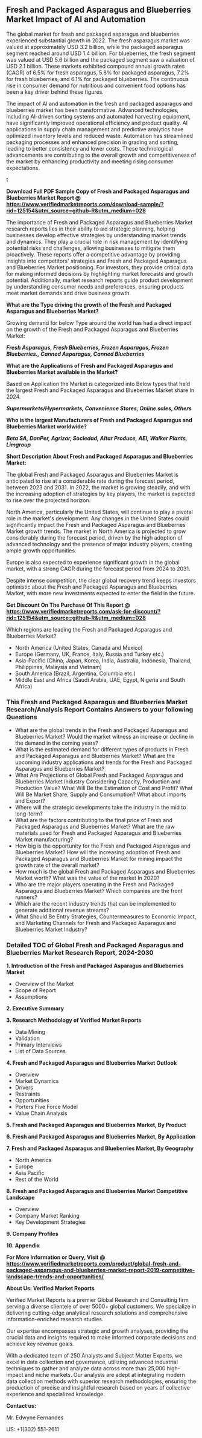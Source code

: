 <h2>Fresh and Packaged Asparagus and Blueberries Market Impact of AI and Automation</h2><p>The global market for fresh and packaged asparagus and blueberries experienced substantial growth in 2022. The fresh asparagus market was valued at approximately USD 3.2 billion, while the packaged asparagus segment reached around USD 1.4 billion. For blueberries, the fresh segment was valued at USD 5.6 billion and the packaged segment saw a valuation of USD 2.1 billion. These markets exhibited compound annual growth rates (CAGR) of 6.5% for fresh asparagus, 5.8% for packaged asparagus, 7.2% for fresh blueberries, and 6.1% for packaged blueberries. The continuous rise in consumer demand for nutritious and convenient food options has been a key driver behind these figures.</p><p>The impact of AI and automation in the fresh and packaged asparagus and blueberries market has been transformative. Advanced technologies, including AI-driven sorting systems and automated harvesting equipment, have significantly improved operational efficiency and product quality. AI applications in supply chain management and predictive analytics have optimized inventory levels and reduced waste. Automation has streamlined packaging processes and enhanced precision in grading and sorting, leading to better consistency and lower costs. These technological advancements are contributing to the overall growth and competitiveness of the market by enhancing productivity and meeting rising consumer expectations.</p>t</p><p id="" class=""><strong>Download Full PDF Sample Copy of Fresh and Packaged Asparagus and Blueberries Market Report @ <a href="https://www.verifiedmarketreports.com/download-sample/?rid=125154&utm_source=github-R&utm_medium=028" target="_blank">https://www.verifiedmarketreports.com/download-sample/?rid=125154&utm_source=github-R&utm_medium=028</a></strong></p><p>The importance of&nbsp;Fresh and Packaged Asparagus and Blueberries Market research reports lies in their ability to aid strategic planning, helping businesses develop effective strategies by understanding market trends and dynamics. They play a crucial role in risk management by identifying potential risks and challenges, allowing businesses to mitigate them proactively. These reports offer a competitive advantage by providing insights into competitors' strategies and Fresh and Packaged Asparagus and Blueberries Market positioning. For investors, they provide critical data for making informed decisions by highlighting market forecasts and growth potential. Additionally, market research reports guide product development by understanding consumer needs and preferences, ensuring products meet market demands and drive business growth.</p><p><strong>What are the&nbsp;Type driving the growth of the Fresh and Packaged Asparagus and Blueberries Market?</strong></p><p id="" class="">Growing demand for below Type around the world has had a direct impact on the growth of the Fresh and Packaged Asparagus and Blueberries Market:</p><em><strong>Fresh Asparagus, Fresh Blueberries, Frozen Asparagus, Frozen Blueberries., Canned Asparagus, Canned Blueberries</strong></em></p><strong>What are the&nbsp;Applications&nbsp;of Fresh and Packaged Asparagus and Blueberries Market available in the Market?</strong></p><p id="" class="">Based on Application the Market is categorized into Below types that held the largest Fresh and Packaged Asparagus and Blueberries Market share In 2024.</p><em><strong>Supermarkets/Hypermarkets, Convenience Stores, Online sales, Others</strong></em></p><strong>Who is the largest Manufacturers of Fresh and Packaged Asparagus and Blueberries Market worldwide?</strong></p><p><em><strong>Beta SA, DanPer, Agrizar, Sociedad, Altar Produce, AEI, Walker Plants, Limgroup</strong></em></p><p id="" class=""><strong>Short Description About Fresh and Packaged Asparagus and Blueberries Market:</strong></p><p>The global Fresh and Packaged Asparagus and Blueberries Market is anticipated to rise at a considerable rate during the forecast period, between 2023 and 2031. In 2022, the market is growing steadily, and with the increasing adoption of strategies by key players, the market is expected to rise over the projected horizon.</p><p>North America, particularly the United States, will continue to play a pivotal role in the market's development. Any changes in the United States could significantly impact the Fresh and Packaged Asparagus and Blueberries Market growth trends. The market in North America is projected to grow considerably during the forecast period, driven by the high adoption of advanced technology and the presence of major industry players, creating ample growth opportunities.</p><p>Europe is also expected to experience significant growth in the global market, with a strong CAGR during the forecast period from 2024 to 2031.</p><p>Despite intense competition, the clear global recovery trend keeps investors optimistic about the Fresh and Packaged Asparagus and Blueberries Market, with more new investments expected to enter the field in the future.</p><p id="" class=""><strong>Get Discount On The Purchase Of This Report @ <a href="https://www.verifiedmarketreports.com/ask-for-discount/?rid=125154&utm_source=github-R&utm_medium=028" target="_blank">https://www.verifiedmarketreports.com/ask-for-discount/?rid=125154&utm_source=github-R&utm_medium=028</a></strong></p>Which regions are leading the Fresh and Packaged Asparagus and Blueberries Market?</p><ul><li>North America (United States, Canada and Mexico)</li><li>Europe (Germany, UK, France, Italy, Russia and Turkey etc.)</li><li>Asia-Pacific (China, Japan, Korea, India, Australia, Indonesia, Thailand, Philippines, Malaysia and Vietnam)</li><li>South America (Brazil, Argentina, Columbia etc.)</li><li>Middle East and Africa (Saudi Arabia, UAE, Egypt, Nigeria and South Africa)</li></ul><h3 id="" class="">This Fresh and Packaged Asparagus and Blueberries Market Research/Analysis Report Contains Answers to your following Questions</h3><ul><li>What are the global trends in the Fresh and Packaged Asparagus and Blueberries Market? Would the market witness an increase or decline in the demand in the coming years?</li><li>What is the estimated demand for different types of products in Fresh and Packaged Asparagus and Blueberries Market? What are the upcoming industry applications and trends for the Fresh and Packaged Asparagus and Blueberries Market?</li><li>What Are Projections of Global Fresh and Packaged Asparagus and Blueberries Market Industry Considering Capacity, Production and Production Value? What Will Be the Estimation of Cost and Profit? What Will Be Market Share, Supply and Consumption? What about imports and Export?</li><li>Where will the strategic developments take the industry in the mid to long-term?</li><li>What are the factors contributing to the final price of Fresh and Packaged Asparagus and Blueberries Market? What are the raw materials used for Fresh and Packaged Asparagus and Blueberries Market manufacturing?</li><li>How big is the opportunity for the Fresh and Packaged Asparagus and Blueberries Market? How will the increasing adoption of Fresh and Packaged Asparagus and Blueberries Market for mining impact the growth rate of the overall market?</li><li>How much is the global Fresh and Packaged Asparagus and Blueberries Market worth? What was the value of the market In 2020?</li><li>Who are the major players operating in the Fresh and Packaged Asparagus and Blueberries Market? Which companies are the front runners?</li><li>Which are the recent industry trends that can be implemented to generate additional revenue streams?</li><li>What Should Be Entry Strategies, Countermeasures to Economic Impact, and Marketing Channels for Fresh and Packaged Asparagus and Blueberries Market Industry?</li></ul><h3 id="" class="">Detailed TOC of Global Fresh and Packaged Asparagus and Blueberries Market Research Report, 2024-2030</h3><p id="" class=""><strong>1. Introduction of the Fresh and Packaged Asparagus and Blueberries Market</strong></p><ul><li>Overview of the Market</li><li>Scope of Report</li><li>Assumptions</li></ul><p id="" class=""><strong>2. Executive Summary</strong></p><p id="" class=""><strong>3. Research Methodology of Verified Market Reports</strong></p><ul><li>Data Mining</li><li>Validation</li><li>Primary Interviews</li><li>List of Data Sources</li></ul><p id="" class=""><strong>4. Fresh and Packaged Asparagus and Blueberries Market Outlook</strong></p><ul><li>Overview</li><li>Market Dynamics</li><li>Drivers</li><li>Restraints</li><li>Opportunities</li><li>Porters Five Force Model</li><li>Value Chain Analysis</li></ul><p id="" class=""><strong>5. Fresh and Packaged Asparagus and Blueberries Market, By Product</strong></p><p id="" class=""><strong>6. Fresh and Packaged Asparagus and Blueberries Market, By Application</strong></p><p id="" class=""><strong>7. Fresh and Packaged Asparagus and Blueberries Market, By Geography</strong></p><ul><li>North America</li><li>Europe</li><li>Asia Pacific</li><li>Rest of the World</li></ul><p id="" class=""><strong>8. Fresh and Packaged Asparagus and Blueberries Market Competitive Landscape</strong></p><ul><li>Overview</li><li>Company Market Ranking</li><li>Key Development Strategies</li></ul><p id="" class=""><strong>9. Company Profiles</strong></p><p id="" class=""><strong>10. Appendix</strong></p><p id="" class=""><strong>For More Information or Query, Visit @ <a href="https://www.verifiedmarketreports.com/product/global-fresh-and-packaged-asparagus-and-blueberries-market-report-2019-competitive-landscape-trends-and-opportunities/" target="_blank">https://www.verifiedmarketreports.com/product/global-fresh-and-packaged-asparagus-and-blueberries-market-report-2019-competitive-landscape-trends-and-opportunities/</a></strong></p><p id="" class=""><strong>About Us: Verified Market Reports</strong></p><p id="" class="">Verified Market Reports is a premier Global Research and Consulting firm serving a diverse clientele of over 5000+ global customers. We specialize in delivering cutting-edge analytical research solutions and comprehensive information-enriched research studies.</p><p id="" class="">Our expertise encompasses strategic and growth analyses, providing the crucial data and insights required to make informed corporate decisions and achieve key revenue goals.</p><p id="" class="">With a dedicated team of 250 Analysts and Subject Matter Experts, we excel in data collection and governance, utilizing advanced industrial techniques to gather and analyze data across more than 25,000 high-impact and niche markets. Our analysts are adept at integrating modern data collection methods with superior research methodologies, ensuring the production of precise and insightful research based on years of collective experience and specialized knowledge.</p><p id="" class=""><strong>Contact us:</strong></p><p id="" class="">Mr. Edwyne Fernandes</p><p id="" class="">US: +1(302) 551-2611</p>
